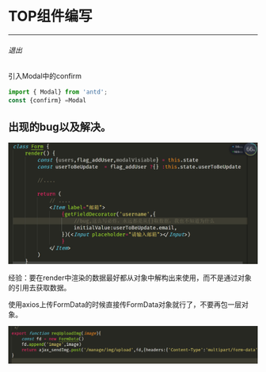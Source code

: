 # TOP组件编写

---

###### 退出

引入Modal中的confirm

```js
import { Modal} from 'antd';
const {confirm} =Modal
```













## 出现的bug以及解决。

![1567763373750](assets/1567763373750.png)

经验：要在render中渲染的数据最好都从对象中解构出来使用，而不是通过对象的引用去获取数据。





使用axios上传FormData的时候直接传FormData对象就行了，不要再包一层对象。

![1567770694278](assets/1567770694278.png)




